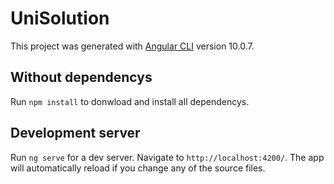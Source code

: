 # UniSolution

This project was generated with [Angular CLI](https://github.com/angular/angular-cli) version 10.0.7.

## Without dependencys

Run `npm install` to donwload and install all dependencys.

## Development server

Run `ng serve` for a dev server. Navigate to `http://localhost:4200/`. The app will automatically reload if you change any of the source files.

